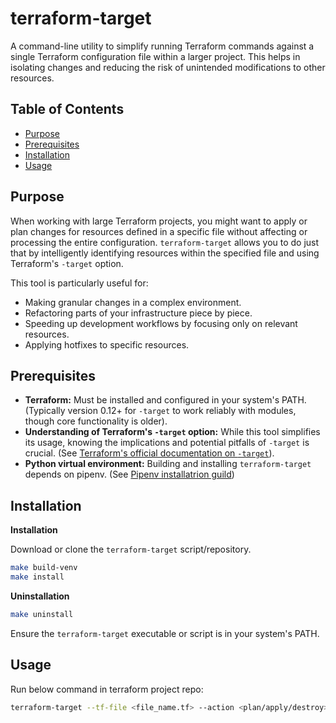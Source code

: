 # terraform-target
 
A command-line utility to simplify running Terraform commands against a single Terraform configuration file within a larger project. This helps in isolating changes and reducing the risk of unintended modifications to other resources.
 
## Table of Contents
 
- [Purpose](#purpose)
- [Prerequisites](#prerequisites)
- [Installation](#installation)
- [Usage](#usage)
 
## Purpose
 
When working with large Terraform projects, you might want to apply or plan changes for resources defined in a specific file without affecting or processing the entire configuration. `terraform-target` allows you to do just that by intelligently identifying resources within the specified file and using Terraform's `-target` option.
 
This tool is particularly useful for:
* Making granular changes in a complex environment.
* Refactoring parts of your infrastructure piece by piece.
* Speeding up development workflows by focusing only on relevant resources.
* Applying hotfixes to specific resources.
 
## Prerequisites
 
* **Terraform:** Must be installed and configured in your system's PATH. (Typically version 0.12+ for `-target` to work reliably with modules, though core functionality is older).
* **Understanding of Terraform's `-target` option:** While this tool simplifies its usage, knowing the implications and potential pitfalls of `-target` is crucial. (See [Terraform's official documentation on `-target`](https://developer.hashicorp.com/terraform/cli/commands/plan#resource-targeting)).
* **Python virtual environment:** Building and installing `terraform-target` depends on pipenv. (See [Pipenv installatrion guild](https://pipenv.pypa.io/en/latest/installation.html#))
 
## Installation
 
**Installation**
 
Download or clone the `terraform-target` script/repository.
```bash
make build-venv
make install
```
 
**Uninstallation**
```bash
make uninstall
```
 
Ensure the `terraform-target` executable or script is in your system's PATH.
 
## Usage
 
Run below command in terraform project repo:
 
```bash
terraform-target --tf-file <file_name.tf> --action <plan/apply/destroy> --env <ENV> --env-id <ENV_ID>
